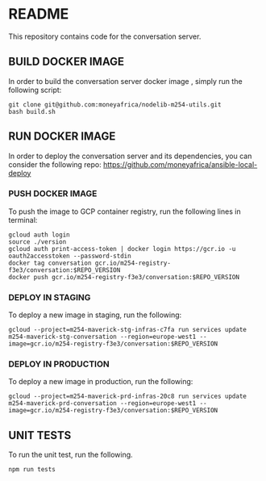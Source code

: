 # README
This repository contains code for the conversation server.

## BUILD DOCKER IMAGE
In order to build the conversation server docker image , simply run the following script:

```
git clone git@github.com:moneyafrica/nodelib-m254-utils.git
bash build.sh
```

## RUN DOCKER IMAGE
In order to deploy the conversation server and its dependencies, you can consider the following repo:
https://github.com/moneyafrica/ansible-local-deploy

### PUSH DOCKER IMAGE
To push the image to GCP container registry, run the following lines in terminal:

```
gcloud auth login
source ./version
gcloud auth print-access-token | docker login https://gcr.io -u oauth2accesstoken --password-stdin
docker tag conversation gcr.io/m254-registry-f3e3/conversation:$REPO_VERSION
docker push gcr.io/m254-registry-f3e3/conversation:$REPO_VERSION
```

### DEPLOY IN STAGING
To deploy a new image in staging, run the following:

```
gcloud --project=m254-maverick-stg-infras-c7fa run services update m254-maverick-stg-conversation --region=europe-west1 --image=gcr.io/m254-registry-f3e3/conversation:$REPO_VERSION
```

### DEPLOY IN PRODUCTION
To deploy a new image in production, run the following:

```
gcloud --project=m254-maverick-prd-infras-20c8 run services update m254-maverick-prd-conversation --region=europe-west1 --image=gcr.io/m254-registry-f3e3/conversation:$REPO_VERSION
```

## UNIT TESTS
To run the unit test, run the following.

```
npm run tests
```
